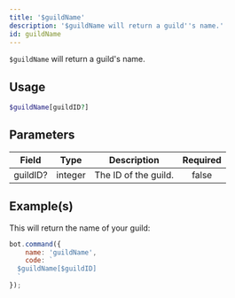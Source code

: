 ```yaml
---
title: '$guildName'
description: '$guildName will return a guild''s name.'
id: guildName
---
```


`$guildName` will return a guild's name.

## Usage

```php
$guildName[guildID?]
```

## Parameters

| Field    | Type    | Description          | Required |
| -------- | ------- | -------------------- |:--------:|
| guildID? | integer | The ID of the guild. |  false   |

## Example(s)

This will return the name of your guild:

```javascript
bot.command({
    name: 'guildName',
    code: `
  $guildName[$guildID]
  `
});
```
